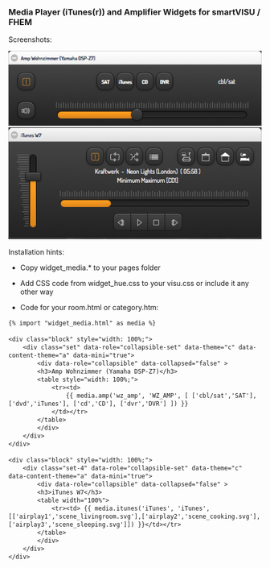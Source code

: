 ### Media Player (iTunes(r)) and Amplifier Widgets for smartVISU / FHEM

Screenshots:

![](screenshots/amp.png)
![](screenshots/itunes.png)

Installation hints:

- Copy widget_media.* to your pages folder

- Add CSS code from widget_hue.css to your visu.css or include it any other way

- Code for your room.html or category.htm:

```
{% import "widget_media.html" as media %}

<div class="block" style="width: 100%;">
	<div class="set" data-role="collapsible-set" data-theme="c" data-content-theme="a" data-mini="true">
		<div data-role="collapsible" data-collapsed="false" >
		<h3>Amp Wohnzimmer (Yamaha DSP-Z7)</h3>
		<table style="width: 100%;">
			<tr><td>
				{{ media.amp('wz_amp', 'WZ_AMP', [ ['cbl/sat','SAT'], ['dvd','iTunes'], ['cd','CD'], ['dvr','DVR'] ]) }}
			</td></tr>
		</table>
		</div>
	</div>
</div>

<div class="block" style="width: 100%;">
	<div class="set-4" data-role="collapsible-set" data-theme="c" data-content-theme="a" data-mini="true">
		<div data-role="collapsible" data-collapsed="false" >
		<h3>iTunes W7</h3>
		<table width="100%">
			<tr><td> {{ media.itunes('iTunes', 'iTunes', [['airplay1','scene_livingroom.svg'],['airplay2','scene_cooking.svg'],['airplay3','scene_sleeping.svg']]) }}</td></tr>
		</table>
		</div>
	</div>
</div>
```
